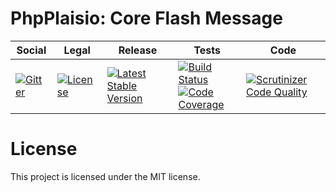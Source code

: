 # PhpPlaisio: Core Flash Message

<table>
<thead>
<tr>
<th>Social</th>
<th>Legal</th>
<th>Release</th>
<th>Tests</th>
<th>Code</th>
</tr>
</thead>
<tbody>
<tr>
<td>
<a href="https://gitter.im/PhpPlaisio/PhpPlaisio"><img src="https://badges.gitter.im/PhpPlaisio/PhpPlaisio.svg" alt="Gitter"/></a>
</td>
<td>
<a href="https://packagist.org/packages/plaisio/flash-message-core"><img src="https://poser.pugx.org/plaisio/flash-message-core/license" alt="License"/></a>
</td>
<td>
<a href="https://packagist.org/packages/plaisio/flash-message-core"><img src="https://poser.pugx.org/plaisio/flash-message-core/v/stable" alt="Latest Stable Version"/></a>
</td>
<td>
<a href="https://github.com/PhpPlaisio/flash-message-core/actions/workflows/unit.yml"><img src="https://github.com/PhpPlaisio/flash-message-core/actions/workflows/unit.yml/badge.svg" alt="Build Status"/></a><br/>
<a href="https://codecov.io/gh/PhpPlaisio/flash-message-core"><img src="https://codecov.io/gh/PhpPlaisio/flash-message-core/branch/master/graph/badge.svg" alt="Code Coverage"/></a>
</td>
<td>
<a href="https://scrutinizer-ci.com/g/PhpPlaisio/flash-message-core/?branch=master"><img src="https://scrutinizer-ci.com/g/PhpPlaisio/flash-message-core/badges/quality-score.png?b=master" alt="Scrutinizer Code Quality"/></a>
</td>
</tr>
</tbody>
</table>

#  License

This project is licensed under the MIT license.

